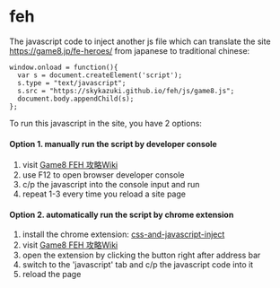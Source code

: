 # feh
The javascript code to inject another js file which can translate the site https://game8.jp/fe-heroes/ from japanese to traditional chinese:

```
window.onload = function(){
  var s = document.createElement('script');
  s.type = "text/javascript";
  s.src = "https://skykazuki.github.io/feh/js/game8.js";
  document.body.appendChild(s);
};
```

To run this javascript in the site, you have 2 options:
#### Option 1.  manually run the script by developer console
1.  visit [Game8 FEH 攻略Wiki](https://game8.jp/fe-heroes/)
2.  use F12 to open browser developer console  
3.  c/p the javascript into the console input and run  
4.  repeat 1-3 every time you reload a site page  

#### Option 2.  automatically run the script by chrome extension
1.  install the chrome extension: [css-and-javascript-inject](https://chrome.google.com/webstore/detail/css-and-javascript-inject/ckddknfdmcemedlmmebildepcmneakaa?hl=zh-TW) 
2.  visit [Game8 FEH 攻略Wiki](https://game8.jp/fe-heroes/) 
3.  open the extension by clicking the button right after address bar  
4.  switch to the 'javascript' tab and c/p the javascript code into it  
5.  reload the page  
